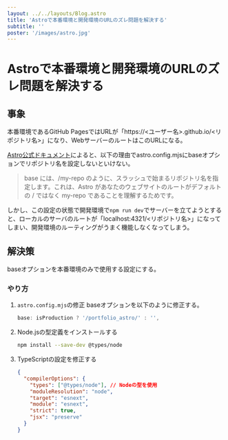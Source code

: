 ```yaml
---
layout: ../../layouts/Blog.astro
title: 'Astroで本番環境と開発環境のURLのズレ問題を解決する'
subtitle: ''
poster: '/images/astro.jpg'
---
```


# Astroで本番環境と開発環境のURLのズレ問題を解決する

## 事象

本番環境であるGitHub PagesではURLが「https://<ユーザー名>.github.io/<リポジトリ名>」になり、WebサーバーのルートはこのURLになる。

[Astro公式ドキュメント](https://docs.astro.build/ja/guides/deploy/github/)によると、以下の理由でastro.config.mjsにbaseオプションでリポジトリ名を設定しないといけない。

> base には、/my-repo のように、スラッシュで始まるリポジトリ名を指定します。これは、Astro があなたのウェブサイトのルートがデフォルトの / ではなく my-repo であることを理解するためです。

しかし、この設定の状態で開発環境で`npm run dev`でサーバーを立てようとすると、ローカルのサーバのルートが「localhost:4321/<リポジトリ名>」になってしまい、開発環境のルーティングがうまく機能しなくなってしまう。

## 解決策

baseオプションを本番環境のみで使用する設定にする。

### やり方

1. `astro.config.mjs`の修正
   baseオプションを以下のように修正する。

   ```javascript
   base: isProduction ? '/portfolio_astro/' : '',
   ```

2. Node.jsの型定義をインストールする

   ```bash
   npm install --save-dev @types/node
   ```

3. TypeScriptの設定を修正する

   ```json
   {
     "compilerOptions": {
       "types": ["@types/node"], // Nodeの型を使用
       "moduleResolution": "node",
       "target": "esnext",
       "module": "esnext",
       "strict": true,
       "jsx": "preserve"
     }
   }
   ```
